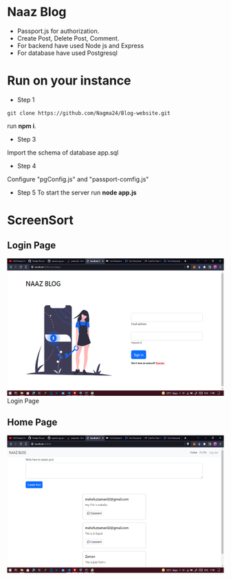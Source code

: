
# Naaz Blog

* Passport.js for authorization.
* Create Post, Delete Post, Comment.
* For backend have used Node js and Express
* For database have used Postgresql

# Run on your instance

* Step 1

```
git clone https://github.com/Nagma24/Blog-website.git
```

run **npm i**.

* Step 3

Import the schema of database app.sql

* Step 4

Configure "pgConfig.js" and "passport-comfig.js"

* Step 5
To start the server run **node app.js**

# ScreenSort

## Login Page

<img src="./Images/Login.png" alt="Loading " height="320">
Login Page

## Home Page

<img src="./Images/HomePage.png" alt="Loading " height="320">
